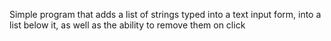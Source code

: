 Simple program that adds a list of strings typed into a text input form, into a list below it, as well as the ability to remove them on click